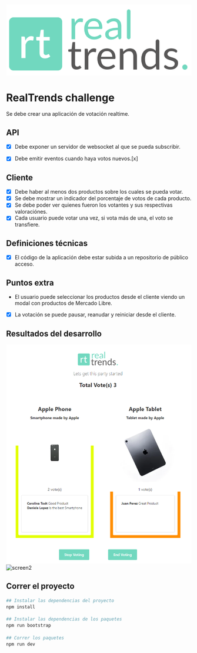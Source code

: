 ![RealTrends](./logo.svg "RealTrends")

# RealTrends challenge
Se debe crear una aplicación de votación realtime.

## API
* [x] Debe exponer un servidor de websocket al que se pueda subscribir.
* [x] Debe emitir eventos cuando haya votos nuevos.[x]


## Cliente
* [x] Debe haber al menos dos productos sobre los cuales se pueda votar. 
* [x] Se debe mostrar un indicador del porcentaje de votos de cada producto.
* [x] Se debe poder ver quienes fueron los votantes y sus respectivas valoraciónes.
* [x] Cada usuario puede votar una vez, si vota más de una, el voto se transfiere.

## Definiciones técnicas
* [x] El código de la aplicación debe estar subida a un repositorio de público acceso.

## Puntos extra
* El usuario puede seleccionar los productos desde el cliente viendo un modal con productos de Mercado Libre.
* [x] La votación se puede pausar, reanudar y reiniciar desde el cliente.

## Resultados del desarrollo
![screen1](./spec.png)
![screen2](https://user-images.githubusercontent.com/29493425/149580779-1f983006-73ea-4260-9fe9-ed265fc4693e.png)


## Correr el proyecto
```bash
## Instalar las dependencias del proyecto
npm install

## Instalar las dependencias de los paquetes
npm run bootstrap

## Correr los paquetes
npm run dev
```
